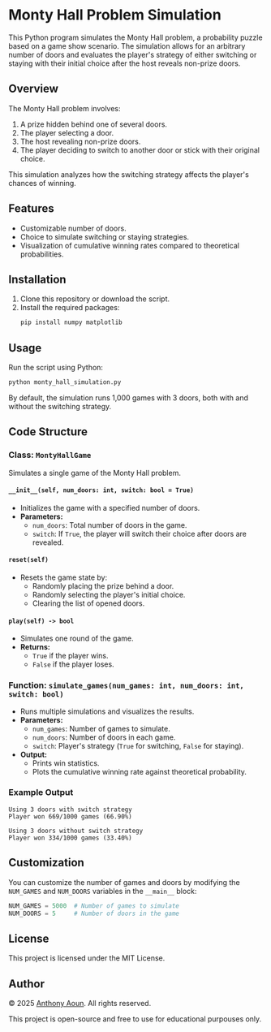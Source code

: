 # Monty Hall Problem Simulation

This Python program simulates the Monty Hall problem, a probability puzzle based on a game show scenario. The simulation allows for an arbitrary number of doors and evaluates the player's strategy of either switching or staying with their initial choice after the host reveals non-prize doors.

## Overview

The Monty Hall problem involves:
1. A prize hidden behind one of several doors.
2. The player selecting a door.
3. The host revealing non-prize doors.
4. The player deciding to switch to another door or stick with their original choice.

This simulation analyzes how the switching strategy affects the player's chances of winning.

## Features
- Customizable number of doors.
- Choice to simulate switching or staying strategies.
- Visualization of cumulative winning rates compared to theoretical probabilities.

## Installation

1. Clone this repository or download the script.
2. Install the required packages:
   ```bash
   pip install numpy matplotlib
   ```

## Usage

Run the script using Python:
```bash
python monty_hall_simulation.py
```

By default, the simulation runs 1,000 games with 3 doors, both with and without the switching strategy.

## Code Structure

### Class: `MontyHallGame`

Simulates a single game of the Monty Hall problem.

#### `__init__(self, num_doors: int, switch: bool = True)`
- Initializes the game with a specified number of doors.
- **Parameters:**
  - `num_doors`: Total number of doors in the game.
  - `switch`: If `True`, the player will switch their choice after doors are revealed.

#### `reset(self)`
- Resets the game state by:
  - Randomly placing the prize behind a door.
  - Randomly selecting the player's initial choice.
  - Clearing the list of opened doors.

#### `play(self) -> bool`
- Simulates one round of the game.
- **Returns:**
  - `True` if the player wins.
  - `False` if the player loses.

### Function: `simulate_games(num_games: int, num_doors: int, switch: bool)`
- Runs multiple simulations and visualizes the results.
- **Parameters:**
  - `num_games`: Number of games to simulate.
  - `num_doors`: Number of doors in each game.
  - `switch`: Player's strategy (`True` for switching, `False` for staying).
- **Output:**
  - Prints win statistics.
  - Plots the cumulative winning rate against theoretical probability.

### Example Output

```
Using 3 doors with switch strategy
Player won 669/1000 games (66.90%)

Using 3 doors without switch strategy
Player won 334/1000 games (33.40%)
```

## Customization

You can customize the number of games and doors by modifying the `NUM_GAMES` and `NUM_DOORS` variables in the `__main__` block:

```python
NUM_GAMES = 5000  # Number of games to simulate
NUM_DOORS = 5     # Number of doors in the game
```

## License
This project is licensed under the MIT License.

## Author
© 2025 [Anthony Aoun](https://github.com/Anthony-Aoun). All rights reserved.

This project is open-source and free to use for educational purpouses only.


